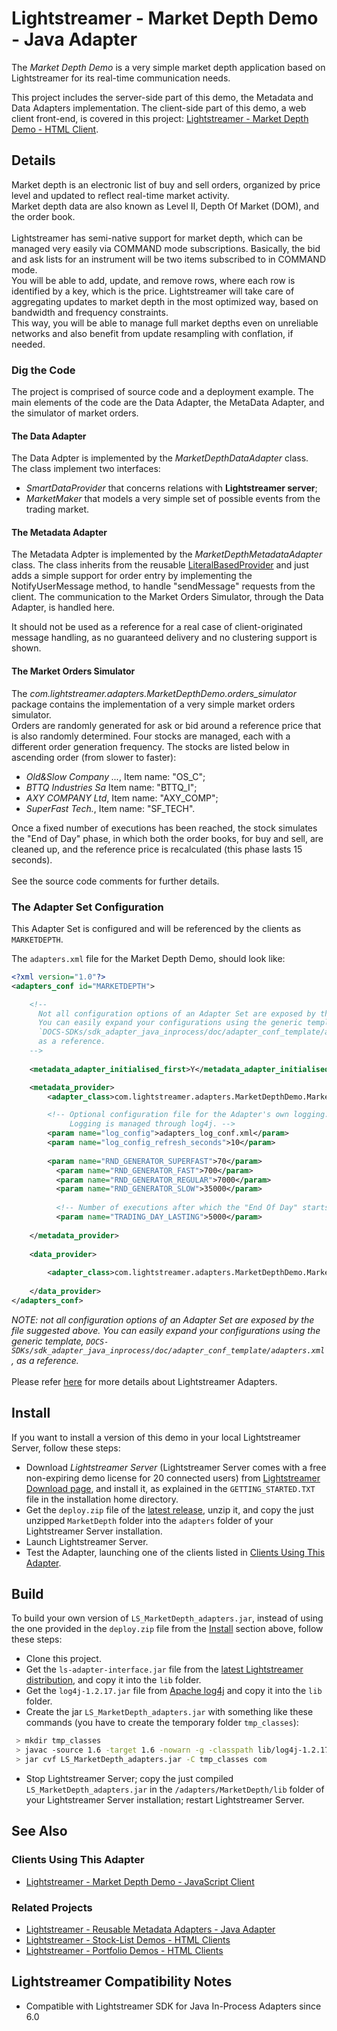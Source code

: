 # Lightstreamer - Market Depth Demo - Java Adapter

The *Market Depth Demo* is a very simple market depth application based on Lightstreamer for its real-time communication needs.<br>

This project includes the server-side part of this demo, the Metadata and Data Adapters implementation.
The client-side part of this demo, a web client front-end, is covered in this project: [Lightstreamer - Market Depth Demo - HTML Client](https://github.com/Lightstreamer/Lightstreamer-example-MarketDepth-client-javascript).

## Details

Market depth is an electronic list of buy and sell orders, organized by price level and updated to reflect real-time market activity.<br>
Market depth data are also known as Level II, Depth Of Market (DOM), and the order book.<br>
<br>
Lightstreamer has semi-native support for market depth, which can be managed very easily via COMMAND mode subscriptions. Basically, the bid and ask lists for an instrument will be two items subscribed to in COMMAND mode.<br>
You will be able to add, update, and remove rows, where each row is identified by a key, which is the price. Lightstreamer will take care of aggregating updates to market depth in the most optimized way, based on bandwidth and frequency constraints.<br>
This way, you will be able to manage full market depths even on unreliable networks and also benefit from update resampling with conflation, if needed.<br>

### Dig the Code

The project is comprised of source code and a deployment example. The main elements of the code are the Data Adapter, the MetaData Adapter, and the simulator of market orders.

#### The Data Adapter

The Data Adpter is implemented by the *MarketDepthDataAdapter* class. The class implement two interfaces:
- *SmartDataProvider* that concerns relations with <b>Lightstreamer server</b>;
- *MarketMaker* that models a very simple set of possible events from the trading market.

#### The Metadata Adapter

The Metadata Adpter is implemented by the *MarketDepthMetadataAdapter* class. The class inherits from the reusable [LiteralBasedProvider](https://github.com/Lightstreamer/Lightstreamer-example-ReusableMetadata-adapter-java) and just adds a simple support for order entry by implementing the NotifyUserMessage method, to handle "sendMessage" requests from the client.
The communication to the Market Orders Simulator, through the Data Adapter, is handled here.

It should not be used as a reference for a real case of client-originated message handling, as no guaranteed delivery and no clustering support is shown.

#### The Market Orders Simulator

The *com.lightstreamer.adapters.MarketDepthDemo.orders_simulator* package contains the implementation of a very simple market orders simulator.<br>
Orders are randomly generated for ask or bid around a reference price that is also randomly determined. Four stocks are managed, each with a different order generation frequency.
The stocks are listed below in ascending order (from slower to faster):
- *Old&Slow Company ...*, Item name: "OS_C";
- *BTTQ Industries Sa* Item name: "BTTQ_I";
- *AXY COMPANY Ltd*, Item name: "AXY_COMP";
- *SuperFast Tech.*, Item name: "SF_TECH".

Once a fixed number of executions has been reached, the stock simulates the "End of Day" phase, in which both the order books, for buy and sell, are cleaned up, and the reference price is recalculated (this phase lasts 15 seconds).<br>
<br>
See the source code comments for further details.

### The Adapter Set Configuration

This Adapter Set is configured and will be referenced by the clients as `MARKETDEPTH`. 

The `adapters.xml` file for the Market Depth Demo, should look like:
```xml
<?xml version="1.0"?>
<adapters_conf id="MARKETDEPTH">

    <!--
      Not all configuration options of an Adapter Set are exposed by this file. 
      You can easily expand your configurations using the generic template, 
      `DOCS-SDKs/sdk_adapter_java_inprocess/doc/adapter_conf_template/adapters.xml`,
      as a reference.
    -->
    
    <metadata_adapter_initialised_first>Y</metadata_adapter_initialised_first>

    <metadata_provider>
        <adapter_class>com.lightstreamer.adapters.MarketDepthDemo.MarketDepthMetadataAdapter</adapter_class>

        <!-- Optional configuration file for the Adapter's own logging.
             Logging is managed through log4j. -->
        <param name="log_config">adapters_log_conf.xml</param>
        <param name="log_config_refresh_seconds">10</param>
        
        <param name="RND_GENERATOR_SUPERFAST">70</param>
		  <param name="RND_GENERATOR_FAST">700</param>
		  <param name="RND_GENERATOR_REGULAR">7000</param>
		  <param name="RND_GENERATOR_SLOW">35000</param>
		  
		  <!-- Number of executions after which the "End Of Day" starts. -->
		  <param name="TRADING_DAY_LASTING">5000</param>
        
    </metadata_provider>
    
    <data_provider>
	 
        <adapter_class>com.lightstreamer.adapters.MarketDepthDemo.MarketDepthDataAdapter</adapter_class>
          
    </data_provider>
</adapters_conf>
```

<i>NOTE: not all configuration options of an Adapter Set are exposed by the file suggested above. 
You can easily expand your configurations using the generic template, `DOCS-SDKs/sdk_adapter_java_inprocess/doc/adapter_conf_template/adapters.xml`, as a reference.</i><br>
<br>
Please refer [here](http://www.lightstreamer.com/docs/base/General%20Concepts.pdf) for more details about Lightstreamer Adapters.

## Install

If you want to install a version of this demo in your local Lightstreamer Server, follow these steps:
* Download *Lightstreamer Server* (Lightstreamer Server comes with a free non-expiring demo license for 20 connected users) from [Lightstreamer Download page](http://www.lightstreamer.com/download.htm), and install it, as explained in the `GETTING_STARTED.TXT` file in the installation home directory.
* Get the `deploy.zip` file of the [latest release](https://github.com/Lightstreamer/Lightstreamer-example-MarketDepth-adapter-java/releases), unzip it, and copy the just unzipped `MarketDepth` folder into the `adapters` folder of your Lightstreamer Server installation.
* Launch Lightstreamer Server.
* Test the Adapter, launching one of the clients listed in [Clients Using This Adapter](https://github.com/Lightstreamer/Lightstreamer-example-MarketDepth-adapter-java#clients-using-this-adapter).


## Build

To build your own version of `LS_MarketDepth_adapters.jar`, instead of using the one provided in the `deploy.zip` file from the [Install](https://github.com/Lightstreamer/Lightstreamer-example-MarketDepth-adapter-java#install) section above, follow these steps:
* Clone this project.
* Get the `ls-adapter-interface.jar` file from the [latest Lightstreamer distribution](http://www.lightstreamer.com/download), and copy it into the `lib` folder.
* Get the `log4j-1.2.17.jar` file from [Apache log4j](https://logging.apache.org/log4j/1.2/) and copy it into the `lib` folder.
* Create the jar `LS_MarketDepth_adapters.jar` with something like these commands (you have to create the temporary folder `tmp_classes`):
```sh
 > mkdir tmp_classes
 > javac -source 1.6 -target 1.6 -nowarn -g -classpath lib/log4j-1.2.17.jar;lib/ls-adapter-interface.jar -sourcepath src -d tmp_classes src/com/lightstreamer/adapters/MarketDepthDemo/MarketDepthMetadataAdapter.java
 > jar cvf LS_MarketDepth_adapters.jar -C tmp_classes com
```
* Stop Lightstreamer Server; copy the just compiled `LS_MarketDepth_adapters.jar` in the `/adapters/MarketDepth/lib` folder of your Lightstreamer Server installation; restart Lightstreamer Server.

## See Also

### Clients Using This Adapter

* [Lightstreamer - Market Depth Demo - JavaScript Client](https://github.com/Lightstreamer/Lightstreamer-example-MarketDepth-client-javascript)

### Related Projects

* [Lightstreamer - Reusable Metadata Adapters - Java Adapter](https://github.com/Lightstreamer/Lightstreamer-example-ReusableMetadata-adapter-java)
* [Lightstreamer - Stock-List Demos - HTML Clients](https://github.com/Lightstreamer/Lightstreamer-example-StockList-client-javascript)
* [Lightstreamer - Portfolio Demos - HTML Clients](https://github.com/Lightstreamer/Lightstreamer-example-Portfolio-client-javascript)

## Lightstreamer Compatibility Notes

* Compatible with Lightstreamer SDK for Java In-Process Adapters since 6.0
